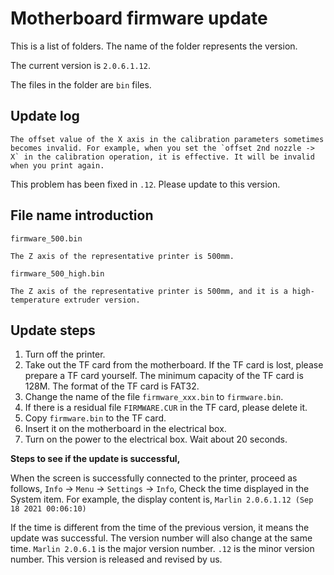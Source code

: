 





# Motherboard firmware update




This is a list of folders. The name of the folder represents the version.

The current version is `2.0.6.1.12`.

The files in the folder are `bin` files. 


## Update log
```
The offset value of the X axis in the calibration parameters sometimes becomes invalid. For example, when you set the `offset 2nd nozzle -> X` in the calibration operation, it is effective. It will be invalid when you print again.
```

This problem has been fixed in `.12`. Please update to this version.



## File name introduction


```
firmware_500.bin

The Z axis of the representative printer is 500mm.
```

```
firmware_500_high.bin

The Z axis of the representative printer is 500mm, and it is a high-temperature extruder version.
```


## Update steps

1. Turn off the printer.
2. Take out the TF card from the motherboard. If the TF card is lost, please prepare a TF card yourself. The minimum capacity of the TF card is 128M. The format of the TF card is FAT32.
3. Change the name of the file `firmware_xxx.bin` to `firmware.bin`.
4. If there is a residual file `FIRMWARE.CUR` in the TF card, please delete it.
5. Copy `firmware.bin` to the TF card.
6. Insert it on the motherboard in the electrical box.
7. Turn on the power to the electrical box. Wait about 20 seconds.

**Steps to see if the update is successful,**

When the screen is successfully connected to the printer, proceed as follows,
`Info` -> `Menu` -> `Settings` -> `Info`,
Check the time displayed in the System item. For example, the display content is,
`Marlin 2.0.6.1.12 (Sep 18 2021 00:06:10)`

If the time is different from the time of the previous version, it means the update was successful. The version number will also change at the same time.
`Marlin 2.0.6.1` is the major version number.
`.12` is the minor version number. This version is released and revised by us.
